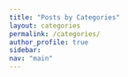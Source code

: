 ```yaml
---
title: "Posts by Categories"
layout: categories
permalink: /categories/
author_profile: true
sidebar:
nav: "main"
---
```

